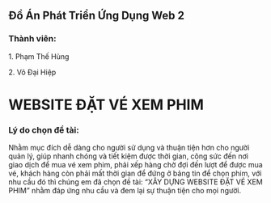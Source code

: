 <h2>Đồ Án Phát Triển Ứng Dụng Web 2</h2> 

<h3>Thành viên: </h3> 
<p>1. Phạm Thế Hùng</p>
<p>2. Võ Đại Hiệp</p>

# WEBSITE ĐẶT VÉ XEM PHIM 

<h3>Lý do chọn đề tài: </h3> 
Nhằm mục đích dễ dàng cho người sử dụng và thuận tiện hơn cho người quản lý, giúp nhanh chóng và tiết kiệm được thời gian, công sức đến nơi giao dịch để mua vé xem phim, phải xếp hàng chờ đợi đến lượt để được mua vé, khách hàng còn phải mất thời gian để đứng ở bảng tin để chọn phim, với nhu cầu đó thì chúng em đã chọn đề tài: “XÂY DỰNG WEBSITE ĐẶT VÉ XEM PHIM” nhằm đáp ứng nhu cầu và đem lại sự thuận tiện cho mọi người.
